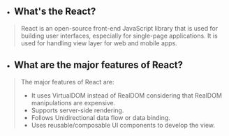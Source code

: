 - ## What's the React?

>React is an open-source front-end JavaScript library that is used for building user interfaces, especially for single-page applications. It is used for handling view layer for web and mobile apps.

- ## What are the major features of React?

>The major features of React are:
> * It uses VirtualDOM instead of RealDOM considering that RealDOM manipulations are expensive.
> * Supports server-side rendering.
> * Follows Unidirectional data flow or data binding.
> * Uses reusable/composable UI components to develop the view.